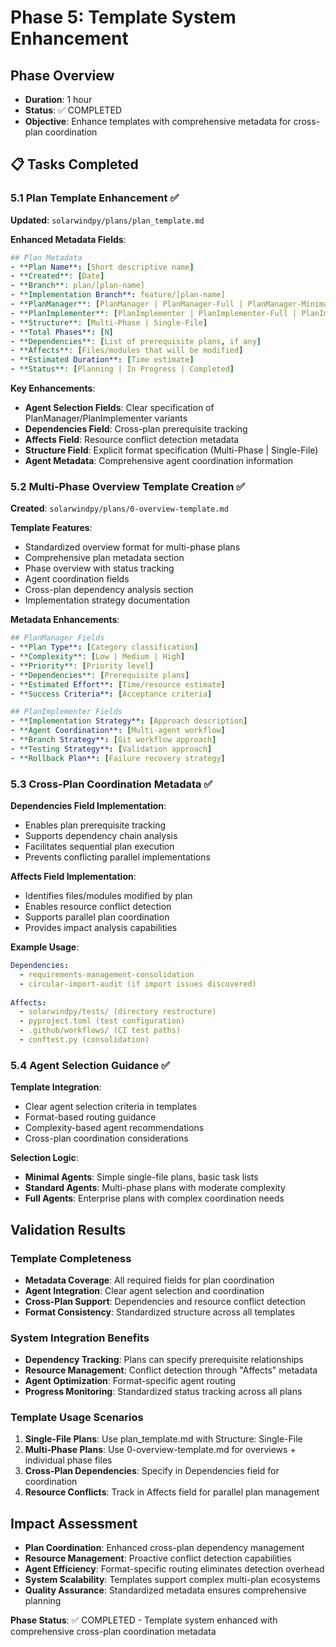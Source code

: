 # Phase 5: Template System Enhancement

## Phase Overview
- **Duration**: 1 hour
- **Status**: ✅ COMPLETED
- **Objective**: Enhance templates with comprehensive metadata for cross-plan coordination

## 📋 Tasks Completed

### 5.1 Plan Template Enhancement ✅
**Updated**: `solarwindpy/plans/plan_template.md`

**Enhanced Metadata Fields**:
```yaml
## Plan Metadata
- **Plan Name**: [Short descriptive name]
- **Created**: [Date]
- **Branch**: plan/[plan-name]
- **Implementation Branch**: feature/[plan-name]
- **PlanManager**: [PlanManager | PlanManager-Full | PlanManager-Minimal]
- **PlanImplementer**: [PlanImplementer | PlanImplementer-Full | PlanImplementer-Minimal]
- **Structure**: [Multi-Phase | Single-File]
- **Total Phases**: [N]
- **Dependencies**: [List of prerequisite plans, if any]
- **Affects**: [Files/modules that will be modified]
- **Estimated Duration**: [Time estimate]
- **Status**: [Planning | In Progress | Completed]
```

**Key Enhancements**:
- **Agent Selection Fields**: Clear specification of PlanManager/PlanImplementer variants
- **Dependencies Field**: Cross-plan prerequisite tracking
- **Affects Field**: Resource conflict detection metadata
- **Structure Field**: Explicit format specification (Multi-Phase | Single-File)
- **Agent Metadata**: Comprehensive agent coordination information

### 5.2 Multi-Phase Overview Template Creation ✅
**Created**: `solarwindpy/plans/0-overview-template.md`

**Template Features**:
- Standardized overview format for multi-phase plans
- Comprehensive plan metadata section
- Phase overview with status tracking
- Agent coordination fields
- Cross-plan dependency analysis section
- Implementation strategy documentation

**Metadata Enhancements**:
```yaml
## PlanManager Fields
- **Plan Type**: [Category classification]
- **Complexity**: [Low | Medium | High]
- **Priority**: [Priority level]
- **Dependencies**: [Prerequisite plans]
- **Estimated Effort**: [Time/resource estimate]
- **Success Criteria**: [Acceptance criteria]

## PlanImplementer Fields  
- **Implementation Strategy**: [Approach description]
- **Agent Coordination**: [Multi-agent workflow]
- **Branch Strategy**: [Git workflow approach]
- **Testing Strategy**: [Validation approach]
- **Rollback Plan**: [Failure recovery strategy]
```

### 5.3 Cross-Plan Coordination Metadata ✅
**Dependencies Field Implementation**:
- Enables plan prerequisite tracking
- Supports dependency chain analysis
- Facilitates sequential plan execution
- Prevents conflicting parallel implementations

**Affects Field Implementation**:
- Identifies files/modules modified by plan
- Enables resource conflict detection
- Supports parallel plan coordination
- Provides impact analysis capabilities

**Example Usage**:
```yaml
Dependencies: 
  - requirements-management-consolidation
  - circular-import-audit (if import issues discovered)
  
Affects:
  - solarwindpy/tests/ (directory restructure)  
  - pyproject.toml (test configuration)
  - .github/workflows/ (CI test paths)
  - conftest.py (consolidation)
```

### 5.4 Agent Selection Guidance ✅
**Template Integration**:
- Clear agent selection criteria in templates
- Format-based routing guidance
- Complexity-based agent recommendations
- Cross-plan coordination considerations

**Selection Logic**:
- **Minimal Agents**: Simple single-file plans, basic task lists
- **Standard Agents**: Multi-phase plans with moderate complexity
- **Full Agents**: Enterprise plans with complex coordination needs

## Validation Results

### Template Completeness
- **Metadata Coverage**: All required fields for plan coordination
- **Agent Integration**: Clear agent selection and coordination
- **Cross-Plan Support**: Dependencies and resource conflict detection
- **Format Consistency**: Standardized structure across all templates

### System Integration Benefits
- **Dependency Tracking**: Plans can specify prerequisite relationships
- **Resource Management**: Conflict detection through "Affects" metadata
- **Agent Optimization**: Format-specific agent routing
- **Progress Monitoring**: Standardized status tracking across all plans

### Template Usage Scenarios
1. **Single-File Plans**: Use plan_template.md with Structure: Single-File
2. **Multi-Phase Plans**: Use 0-overview-template.md for overviews + individual phase files
3. **Cross-Plan Dependencies**: Specify in Dependencies field for coordination
4. **Resource Conflicts**: Track in Affects field for parallel plan management

## Impact Assessment
- **Plan Coordination**: Enhanced cross-plan dependency management
- **Resource Management**: Proactive conflict detection capabilities
- **Agent Efficiency**: Format-specific routing eliminates detection overhead
- **System Scalability**: Templates support complex multi-plan ecosystems
- **Quality Assurance**: Standardized metadata ensures comprehensive planning

**Phase Status**: ✅ COMPLETED - Template system enhanced with comprehensive cross-plan coordination metadata